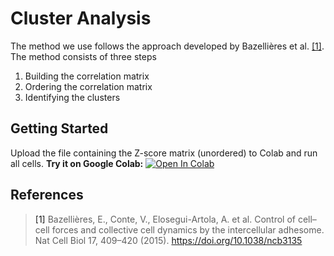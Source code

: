 # Cluster Analysis
The method we use follows the approach developed by Bazellières et al. [[1]](#1). The method consists of three steps
1. Building the correlation matrix
1. Ordering the correlation matrix
3. Identifying the clusters

## Getting Started
Upload the file containing the Z-score matrix (unordered) to Colab and run all cells.
**Try it on Google Colab:**  [![Open In Colab](https://colab.research.google.com/assets/colab-badge.svg)](https://colab.research.google.com/github/MinahilRaza/ClusteringAnalysis/blob/main/ClusteringAnalysis.ipynb)

## References
> <a id="1">[1]</a> 
Bazellières, E., Conte, V., Elosegui-Artola, A. et al. Control of cell–cell forces and collective cell dynamics by the intercellular adhesome. Nat Cell Biol 17, 409–420 (2015). https://doi.org/10.1038/ncb3135
